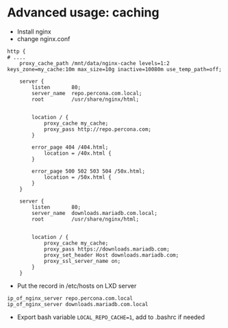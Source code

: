 # Advanced usage: caching

* Install nginx
* change nginx.conf
```
http {
# ....
    proxy_cache_path /mnt/data/nginx-cache levels=1:2 keys_zone=my_cache:10m max_size=10g inactive=10080m use_temp_path=off;

    server {
        listen       80;
        server_name  repo.percona.com.local;
        root         /usr/share/nginx/html;


        location / {
            proxy_cache my_cache;
            proxy_pass http://repo.percona.com;
        }

        error_page 404 /404.html;
            location = /40x.html {
        }

        error_page 500 502 503 504 /50x.html;
            location = /50x.html {
        }
    }

    server {
        listen       80;
        server_name  downloads.mariadb.com.local;
        root         /usr/share/nginx/html;


        location / {
            proxy_cache my_cache;
            proxy_pass https://downloads.mariadb.com;
            proxy_set_header Host downloads.mariadb.com;
            proxy_ssl_server_name on;
        }
    }
```
* Put the record in /etc/hosts on LXD server
```
ip_of_nginx_server repo.percona.com.local
ip_of_nginx_server downloads.mariadb.com.local

```
* Export bash variable `LOCAL_REPO_CACHE=1`, add to .bashrc if needed
